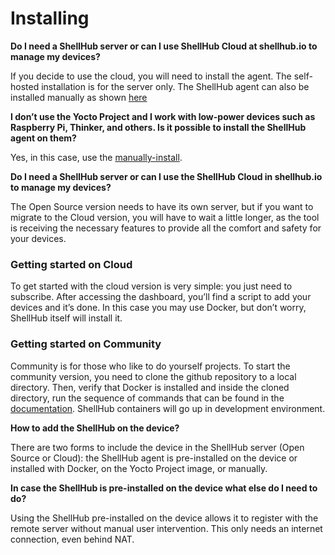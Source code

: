 # Installing



**Do I need a ShellHub server or can I use ShellHub Cloud at shellhub.io to manage my devices?**

If you decide to use the cloud, you will need to install the agent. The self-hosted installation is for the server only. The ShellHub agent can also be installed manually as shown [here](https://docs.shellhub.io/developers/agent/installing)


**I don’t use the Yocto Project and I work with low-power devices such as Raspberry Pi, Thinker, and others. Is it possible to install the ShellHub agent on them?**  

Yes, in this case, use the [manually-install](https://github.com/shellhub-io/shellhub).

**Do I need a ShellHub server or can I use the ShellHub Cloud in shellhub.io to manage my devices?**

The Open Source version needs to have its own server, but if you want to migrate to the Cloud version, you will have to wait a little longer, as the tool is receiving the necessary features to provide all the comfort and safety for your devices.


### Getting started on Cloud
To get started with the cloud version is very simple: you just need to subscribe. After accessing the dashboard, you’ll find a script to add your devices and it’s done. 
In this case you may use Docker, but don’t worry, ShellHub itself will install it. 

### Getting started on Community

Community is for those who like to do yourself projects.
To start the community version, you need to clone the github repository to a local directory. Then, verify that Docker is installed and inside the cloned directory, run the sequence of commands that can be found in the [documentation](https://github.com/shellhub-io/shellhub). ShellHub containers will go up in development environment.

**How to add the ShellHub on the device?**

There are two forms to include the device in the ShellHub server (Open Source or Cloud): the ShellHub agent is pre-installed on the device or installed with Docker, on the Yocto Project image, or manually.

**In case the ShellHub is pre-installed on the device what else do I need to do?**

Using the ShellHub pre-installed on the device allows it to register with the remote server without manual user intervention. This only needs an internet connection, even behind NAT.




